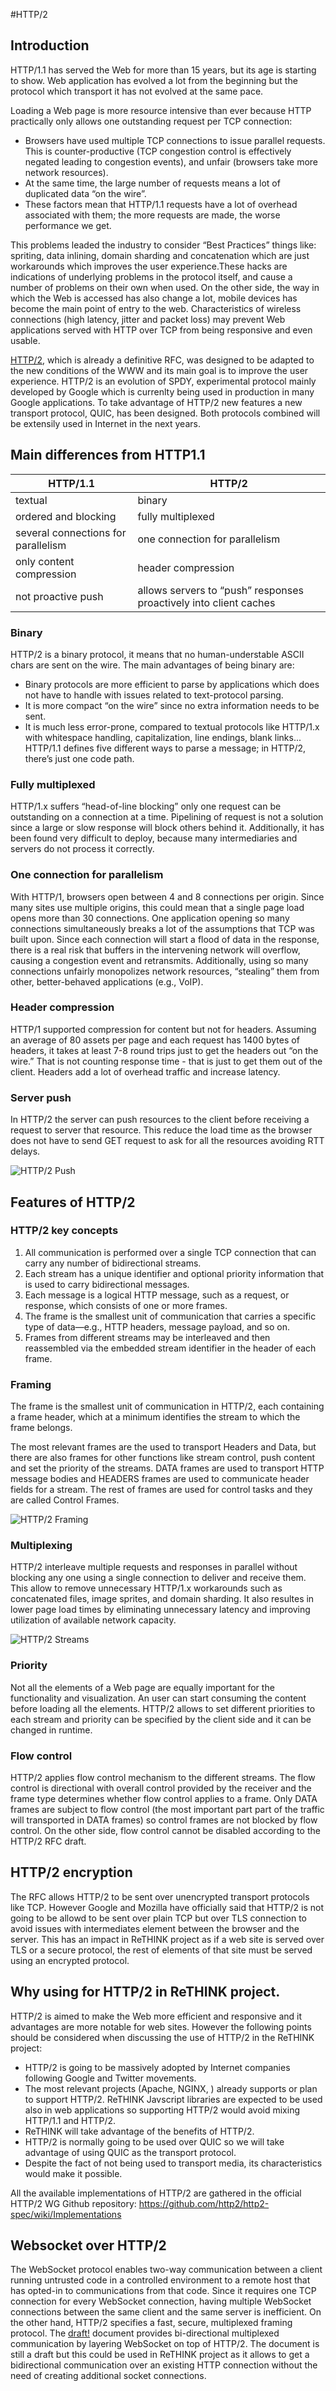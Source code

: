 #HTTP/2 

## Introduction

HTTP/1.1 has served the Web for more than 15 years, but its age is starting to show. Web application has evolved a lot from the beginning but the protocol which transport it has not evolved at the same pace.

Loading a Web page is more resource intensive than ever because HTTP practically only allows one outstanding request per TCP connection:
* Browsers have used multiple TCP connections to issue parallel requests. This is counter-productive (TCP congestion control is effectively negated leading to congestion events), and unfair (browsers take more network resources).
* At the same time, the large number of requests means a lot of duplicated data “on the wire”.
* These factors mean that HTTP/1.1 requests have a lot of overhead associated with them; the more  requests are made, the worse performance we get.

This problems leaded the industry to consider “Best Practices” things like: spriting, data inlining, domain sharding and concatenation which are just workarounds which improves the user experience.These hacks are indications of underlying problems in the protocol itself, and cause a number of problems on their own when used.
On the other side, the way in which the Web is accessed has also change a lot, mobile devices has become the main point of entry to the web. Characteristics of wireless connections (high latency, jitter and packet loss) may prevent Web applications served with HTTP over TCP from being responsive and even usable.

[HTTP/2](https://tools.ietf.org/html/rfc7540), which is already a definitive RFC, was designed to be adapted to the new conditions of the WWW and its main goal is to improve the user experience. HTTP/2 is an evolution of SPDY, experimental protocol mainly developed by Google which is currenlty being used in production in many Google applications.
To take advantage of HTTP/2 new features a new transport protocol, QUIC, has been designed. Both protocols combined will be extensily used in Internet in the next years. 


## Main differences from HTTP1.1 

|HTTP/1.1   | HTTP/2  | 
|---|---|
|textual   | binary  |
| ordered and blocking  | fully multiplexed  |
| several connections for parallelism  |  one connection for parallelism |
| only content compression  | header compression  |
|   not proactive push     |     allows servers to “push” responses proactively into client caches      |

### Binary

HTTP/2 is a binary protocol, it means that no human-understable ASCII chars are sent on the wire. The main advantages of being binary are:
* Binary protocols are more efficient to parse by applications which does not have to handle with issues related to text-protocol parsing. 
* It is more compact “on the wire” since no extra information needs to be sent.
* It is much less error-prone, compared to textual protocols like HTTP/1.x with whitespace handling, capitalization, line endings, blank links...
HTTP/1.1 defines five different ways to parse a message; in HTTP/2, there’s just one code path.

### Fully multiplexed

HTTP/1.x suffers “head-of-line blocking”  only one request can be outstanding on a connection at a time. Pipelining of request is not a solution since a large or slow response will block others behind it. Additionally, it has been found very difficult to deploy, because many intermediaries and servers do not process it correctly.

### One connection for parallelism

With HTTP/1, browsers open between 4 and 8 connections per origin. Since many sites use multiple origins, this could mean that a single page load opens more than 30 connections. One application opening so many connections simultaneously breaks a lot of the assumptions that TCP was built upon. 
Since each connection will start a flood of data in the response, there is a real risk that buffers in the intervening network will overflow, causing a congestion event and retransmits.
Additionally, using so many connections unfairly monopolizes network resources, “stealing” them from other, better-behaved applications (e.g., VoIP).

### Header compression

HTTP/1 supported compression for content but not for headers. Assuming an average of 80 assets per page and each request has 1400 bytes of headers, it takes at least 7-8 round trips just to get the headers out “on the wire.” That is not counting response time - that is just to get them out of the client. 
Headers add a lot of overhead traffic and increase latency.

### Server push

In HTTP/2 the server can push resources to the client before receiving a request to server that resource. This reduce the load time as the browser does not have to send GET request to ask for all the resources avoiding RTT delays.

![HTTP/2 Push](http2-push.png)

## Features of HTTP/2 

### HTTP/2 key concepts

1. All communication is performed over a single TCP connection that can carry any number of bidirectional streams.
2. Each stream has a unique identifier and optional priority information that is used to carry bidirectional messages.
3. Each message is a logical HTTP message, such as a request, or response, which consists of one or more frames.
4. The frame is the smallest unit of communication that carries a specific type of data—e.g., HTTP headers, message payload, and so on. 
5. Frames from different streams may be interleaved and then reassembled via the embedded stream identifier in the header of each frame.


### Framing
The frame is the smallest unit of communication in HTTP/2, each containing a frame header, which at a minimum identifies the stream to which the frame belongs. 

The most relevant frames are the used to transport Headers and Data, but there are also frames for other functions like stream control, push content and set the priority of the streams.
DATA frames are used to transport HTTP message bodies and HEADERS frames are used to communicate header fields for a stream. The rest of frames are used for control tasks and they are called Control Frames.

![HTTP/2 Framing](http2_framing.png)

### Multiplexing

HTTP/2 interleave multiple requests and responses in parallel without blocking any one using a single connection to deliver and receive them. This allow to remove unnecessary HTTP/1.x workarounds such as concatenated files, image sprites, and domain sharding. 
It also resultes in  lower page load times by eliminating unnecessary latency and improving utilization of available network capacity.

![HTTP/2 Streams](http2_streams.png)

### Priority

Not all the elements of a Web page are equally important for the functionality and visualization. An user can start consuming the content before loading all the elements. 
HTTP/2 allows to set different priorities to each stream and priority can be specified by the client side and it can be changed in runtime.

### Flow control

HTTP/2 applies flow control mechanism to the different streams. The flow control is directional with overall control provided by the receiver and the frame type determines whether flow control applies to a frame. Only DATA frames are subject to flow control (the most important part part of the traffic will transported in DATA frames) so control frames are not blocked by flow control.
On the other side, flow control cannot be disabled according to the HTTP/2 RFC draft.


## HTTP/2 encryption

The RFC allows HTTP/2 to be sent over unencrypted transport protocols like TCP. However Google and Mozilla have officially said that HTTP/2 is not going to be allowd to be sent over plain TCP but over TLS connection to avoid issues with intermediates element between the browser and the server. This has an impact in ReTHINK project as if a web site is served over TLS or a secure protocol, the rest of elements of that site must be served using an encrypted protocol. 

## Why using for HTTP/2 in ReTHINK project.

HTTP/2 is aimed to make the Web more efficient and responsive and it advantages are more notable for web sites. However the following points should be considered when discussing the use of HTTP/2 in the ReTHINK project:
* HTTP/2 is going to be massively adopted by Internet companies following Google and Twitter movements.
* The most relevant projects (Apache, NGINX, ) already supports or plan to support HTTP/2.
ReTHINK Javscript libraries are expected to be used also in web applications so supporting HTTP/2 would avoid mixing HTTP/1.1 and HTTP/2.
* ReTHINK will take advantage of the benefits of HTTP/2.
* HTTP/2 is normally going to be used over QUIC so we will take advantage of using QUIC as the transport protocol.
* Despite the fact of not being used to transport media, its characteristics would make it possible.

All the available implementations of HTTP/2 are gathered in the official HTTP/2 WG Github repository:  https://github.com/http2/http2-spec/wiki/Implementations


## Websocket over HTTP/2

The WebSocket protocol enables two-way communication between a client running untrusted code in a controlled environment to a remote host that has opted-in to communications from that code.  Since it requires one TCP connection for every WebSocket connection, having multiple WebSocket connections between the same client and the same server is inefficient.  On the other hand, HTTP/2 specifies a fast, secure, multiplexed framing protocol.  The  [draft!](http://tools.ietf.org/html/draft-hirano-httpbis-websocket-over-http2) document provides bi-directional multiplexed communication by layering WebSocket on top of HTTP/2. 
The document is still a draft but this could be used in ReTHINK project as it allows to get a bidirectional communication over an existing HTTP connection without the need of creating additional socket connections.



